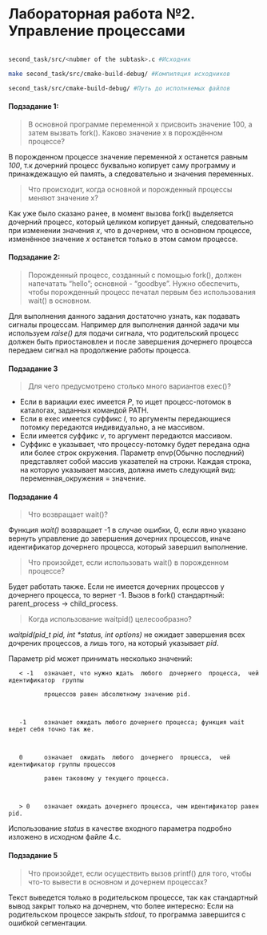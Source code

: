 # Лабораторная работа №2. Управление процессами

```sh

second_task/src/<nubmer of the subtask>.c #Исходник

make second_task/src/cmake-build-debug/ #Компиляция исходников

second_task/src/cmake-build-debug/ #Путь до исполняемых файлов

```

#### Подзадание 1: 

>В основной программе переменной x присвоить значение 100, а затем вызвать fork(). Каково значение x в порождённом процессе?



В порожденном процессе значение переменной *x* останется равным *100*, т.к дочерний процесс буквально копирует саму программу и принаждежащую ей память, а следовательно и значения переменных.



>Что происходит, когда основной и порожденный процессы меняют значение x?



Как уже было сказано ранее, в момент вызова fork() выделяется дочерний процесс, который целиком копирует данный, следовательно при изменении значения *x*, что в дочернем, что в основном процессе, изменённое значение *x* останется только в этом самом процессе.

#### Подзадание 2:

>Порожденный процесс, созданный с помощью fork(), должен напечатать “hello”; основной  -  “goodbye”. Нужно обеспечить, чтобы порожденный процесс печатал первым без использования wait() в основном.

Для выполнения данного задания достаточно узнать, как подавать сигналы процессам. Например для выполнения данной задачи мы используем *raise()* для подачи сигнала, что родительский процесс должен быть приостановлен и после завершения дочернего процесса передаем сигнал на продолжение работы процесса.

#### Подзадание 3

>Для чего предусмотрено столько много вариантов exec()?

- Если в вариации exec имеется *P*, то ищет процесс-потомок в каталогах, заданных командой PATH.
- Если в exec имеется суффикс *l*, то аргументы передающиеся потомку передаются индивидуально, а не массивом.
- Если имеется суффикс *v*, то аргумент передаются массивом.
- Суффикс е указывает, что процессу-потомку будет передана одна или более строк окружения. Параметр envp(Обычно последний) представляет собой массив указателей на строки. Каждая строка, на которую ука­зывает массив, должна иметь следующий вид: переменная_окружения = значение.


#### Подзадание 4

> Что возвращает wait()?

Функция *wait()* возвращает -1 в случае ошибки, 0, если явно указано вернуть управление до завершения дочерних процессов, иначе идентификатор дочернего процесса, который завершил выполнение.

> Что произойдет, если использовать wait() в порожденном процессе?

Будет работать также. Если не имеется дочерних процессов у дочернего процесса, то вернет -1. Вызов в fork() стандартный: parent_process -> child_process.

> Когда использование waitpid() целесообразно?

*waitpid(pid_t pid, int \*status, int options)* не ожидает завершения всех дочрених процессов, а лишь того, на который указывает *pid*.

Параметр pid может принимать несколько значений:

       < -1   означает, что нужно ждать  любого  дочернего  процесса,  чей  идентификатор  группы

              процессов равен абсолютному значению pid.



       -1     означает ожидать любого дочернего процесса; функция wait ведет себя точно так же.



       0      означает  ожидать  любого  дочернего  процесса,  чей идентификатор группы процессов

              равен таковому у текущего процесса.



       > 0    означает ожидать дочернего процесса, чем идентификатор равен pid.

Использование *status* в качестве входного параметра подробно изложено в исходном файле 4.c.

#### Подзадание 5


> Что произойдет, если осуществить вызов printf() для того, чтобы что-то вывести в основном и дочернем процессах?

Текст выведется только в родительском процессе, так как стандартный вывод закрыт только на дочернем, что более интересно: Если на родительском процессе закрыть *stdout*, то программа завершится с ошибкой сегментации.
